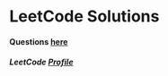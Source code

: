 # LeetCode Solutions
#### Questions <a href="https://leetcode.com/problemset/all/">here</a>
##### LeetCode <a href="https://leetcode.com/Samarth-Khatri/">Profile</a>
